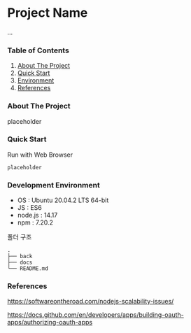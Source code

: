 # Project Name

...

### Table of Contents

1. [About The Project](#about-the-project)
2. [Quick Start](#quick-Start)
3. [Environment](#development-environment)
4. [References](#references)

### About The Project

placeholder

### Quick Start

Run with Web Browser

```
placeholder
```

### Development Environment

-   OS : Ubuntu 20.04.2 LTS 64-bit
-   JS : ES6
-   node.js : 14.17
-   npm : 7.20.2

폴더 구조

```
.
├── back
├── docs
└── README.md
```

### References

https://softwareontheroad.com/nodejs-scalability-issues/

https://docs.github.com/en/developers/apps/building-oauth-apps/authorizing-oauth-apps
